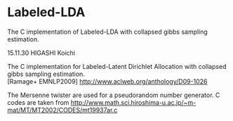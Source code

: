 # Labeled-LDA
The C implementation of Labeled-LDA with collapsed gibbs sampling estimation. 

15.11.30 HIGASHI Koichi

The C implementation for Labeled-Latent Dirichlet Allocation with collapsed gibbs sampling estimation.     
[Ramage+ EMNLP2009]  http://www.aclweb.org/anthology/D09-1026

The Mersenne twister are used for a pseudorandom number generator. C codes are taken from http://www.math.sci.hiroshima-u.ac.jp/~m-mat/MT/MT2002/CODES/mt19937ar.c

